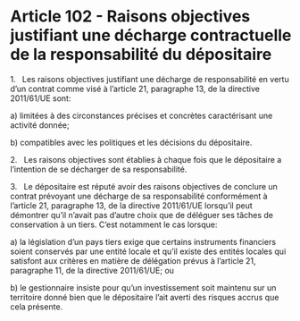 # Article 102 - Raisons objectives justifiant une décharge contractuelle de la responsabilité du dépositaire


1.   Les raisons objectives justifiant une décharge de responsabilité en vertu d’un contrat comme visé à l’article 21, paragraphe 13, de la directive 2011/61/UE sont:

a) limitées à des circonstances précises et concrètes caractérisant une activité donnée;

b) compatibles avec les politiques et les décisions du dépositaire.

2.   Les raisons objectives sont établies à chaque fois que le dépositaire a l’intention de se décharger de sa responsabilité.

3.   Le dépositaire est réputé avoir des raisons objectives de conclure un contrat prévoyant une décharge de sa responsabilité conformément à l’article 21, paragraphe 13, de la directive 2011/61/UE lorsqu’il peut démontrer qu’il n’avait pas d’autre choix que de déléguer ses tâches de conservation à un tiers. C’est notamment le cas lorsque:

a) la législation d’un pays tiers exige que certains instruments financiers soient conservés par une entité locale et qu’il existe des entités locales qui satisfont aux critères en matière de délégation prévus à l’article 21, paragraphe 11, de la directive 2011/61/UE; ou

b) le gestionnaire insiste pour qu’un investissement soit maintenu sur un territoire donné bien que le dépositaire l’ait averti des risques accrus que cela présente.
